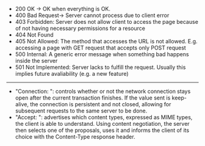 * 200 OK ->  OK when everything is OK.
* 400 Bad Request-> Server cannot process due to
                                           client error
* 403 Forbidden: Server does not allow client to access the page because of not having  necessary permissions for a resource
* 404 Not Found 
* 405 Not Allowed:  The method that accesses the URL is not allowed. E.g. accessing a page with GET request that accepts only POST request
* 500 Internal: A generic error message when something bad happens inside the server
* 501 Not Implemented: Server lacks to fulfill the request. Usually this implies future avaliability (e.g. a new feature)

---
* "Connection: ": controls whether or not the network connection stays open after the current
                                       transaction finishes. If the value sent is keep-alive, the connection is
                                      persistent and not closed, allowing for subsequent requests to the same server to be done.    
* "Accept: ": advertises which content types, expressed as MIME types,
                                the client is able to understand. Using content negotiation, the server then selects one of the proposals,
                                uses it and informs the client of its choice with the Content-Type response header.
       
     
